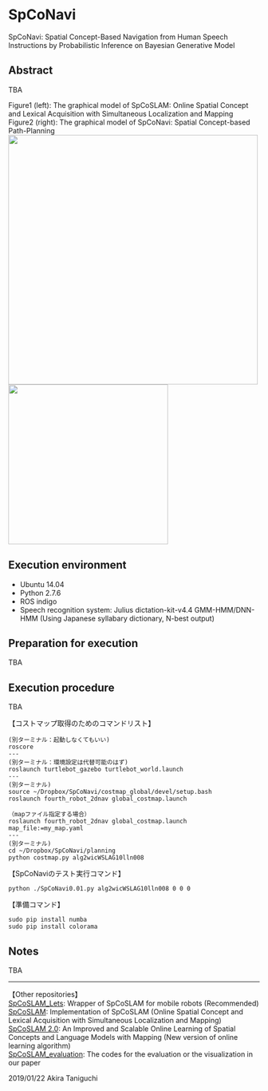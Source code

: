 # SpCoNavi
SpCoNavi: Spatial Concept-Based Navigation from Human Speech Instructions by Probabilistic Inference on Bayesian Generative Model

## Abstract
TBA  

Figure1 (left): The graphical model of SpCoSLAM: Online Spatial Concept and Lexical Acquisition with Simultaneous Localization and Mapping   
Figure2 (right): The graphical model of SpCoNavi: Spatial Concept-based Path-Planning   
<img src="https://github.com/a-taniguchi/SpCoSLAM/blob/master/img/graphicalmodel02.jpg" width="500px">
<img src="https://github.com/a-taniguchi/SpCoNavi/blob/master/img/gmodel_spconavi_simple2.png" width="320px">


## Execution environment  
- Ubuntu 14.04  
- Python 2.7.6  
- ROS indigo  
- Speech recognition system: Julius dictation-kit-v4.4 GMM-HMM/DNN-HMM (Using Japanese syllabary dictionary, N-best output)  

## Preparation for execution  
TBA  

## Execution procedure
TBA  

【コストマップ取得のためのコマンドリスト】  
~~~
(別ターミナル：起動しなくてもいい)
roscore
---
(別ターミナル：環境設定は代替可能のはず)
roslaunch turtlebot_gazebo turtlebot_world.launch
---
(別ターミナル)
source ~/Dropbox/SpCoNavi/costmap_global/devel/setup.bash
roslaunch fourth_robot_2dnav global_costmap.launch

（mapファイル指定する場合）
roslaunch fourth_robot_2dnav global_costmap.launch map_file:=my_map.yaml
---
(別ターミナル)
cd ~/Dropbox/SpCoNavi/planning
python costmap.py alg2wicWSLAG10lln008
~~~

【SpCoNaviのテスト実行コマンド】  
~~~
python ./SpCoNavi0.01.py alg2wicWSLAG10lln008 0 0 0
~~~

【準備コマンド】  
~~~
sudo pip install numba
sudo pip install colorama
~~~

## Notes
TBA  

---
【Other repositories】  
 [SpCoSLAM_Lets](https://github.com/EmergentSystemLabStudent/SpCoSLAM_Lets): Wrapper of SpCoSLAM for mobile robots (Recommended)  
 [SpCoSLAM](https://github.com/a-taniguchi/SpCoSLAM): Implementation of SpCoSLAM (Online Spatial Concept and Lexical Acquisition with Simultaneous Localization and Mapping)   
 [SpCoSLAM 2.0](https://github.com/a-taniguchi/SpCoSLAM2): An Improved and Scalable Online Learning of Spatial Concepts and Language Models with Mapping (New version of online learning algorithm)   
 [SpCoSLAM_evaluation](https://github.com/a-taniguchi/SpCoSLAM_evaluation): The codes for the evaluation or the visualization in our paper  

2019/01/22  Akira Taniguchi  
